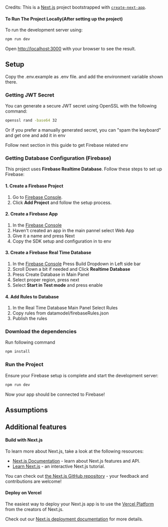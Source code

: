 Credits: This is a [Next.js](https://nextjs.org) project bootstrapped with [`create-next-app`](https://nextjs.org/docs/app/api-reference/cli/create-next-app).

#### To Run The Project Locally(After setting up the project)


To run the development server using:

```bash
npm run dev
```

Open [http://localhost:3000](http://localhost:3000) with your browser to see the result.
## Setup
Copy the .env.example as .env file. and add the environment variable shown there.

### **Getting JWT Secret**
You can generate a secure JWT secret using OpenSSL with the following command:
```bash
openssl rand -base64 32
```
Or if you prefer a manually generated secret, you can "spam the keyboard" and get one and add it in env 

Follow next section in this guide to get Firebase related env

### **Getting Database Configuration (Firebase)**

This project uses **Firebase Realtime Database**. Follow these steps to set up Firebase:

#### **1. Create a Firebase Project**
1. Go to [Firebase Console](https://console.firebase.google.com/).
2. Click **Add Project** and follow the setup process.

#### **2. Create a Firebase App**
1. In the [Firebase Console](https://console.firebase.google.com/)
2. Haven't created an app in the main pannel select Web App 
3. Give it a name and press Next
4. Copy the SDK setup and configuration in to env

#### **3. Create a Firebase Real Time Database**
1. In the [Firebase Console](https://console.firebase.google.com/) Press Build Dropdown in Left side bar
2. Scroll Down a bit if needed and Click **Realtime Database** 
3. Press Create Database in Main Panel
4. Select proper region, press next
5. Select **Start in Test mode** and press enable

#### **4. Add Rules to Database**
1. In the Real Time Database Main Panel Select Rules
2. Copy rules from datamodel/firebaseRules.json
3. Publish the rules

### Download the dependencies
Run following command
```bash
npm install
```

### **Run the Project**
Ensure your Firebase setup is complete and start the development server:
```bash
npm run dev
```
Now your app should be connected to Firebase!



## Assumptions


## Additional features


#### Build with Next.js

To learn more about Next.js, take a look at the following resources:

- [Next.js Documentation](https://nextjs.org/docs) - learn about Next.js features and API.
- [Learn Next.js](https://nextjs.org/learn) - an interactive Next.js tutorial.

You can check out [the Next.js GitHub repository](https://github.com/vercel/next.js) - your feedback and contributions are welcome!

#### Deploy on Vercel

The easiest way to deploy your Next.js app is to use the [Vercel Platform](https://vercel.com/new?utm_medium=default-template&filter=next.js&utm_source=create-next-app&utm_campaign=create-next-app-readme) from the creators of Next.js.

Check out our [Next.js deployment documentation](https://nextjs.org/docs/app/building-your-application/deploying) for more details.
